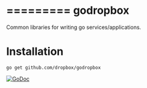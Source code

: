 =========
godropbox
=========

Common libraries for writing go services/applications.

Installation
============
``go get github.com/dropbox/godropbox``

[![GoDoc](https://godoc.org/github.com/dropbox/godropbox?status.png)](https://godoc.org/github.com/dropbox/godropbox)
